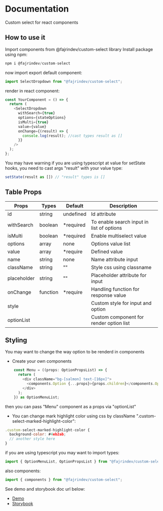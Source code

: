 # Documentation

Custom select for react components

## How to use it

Import components from @fajrindev/custom-select library
Install package using npm:

```js
npm i @fajrindev/custom-select
```

now import export default component:

```js
import SelectDropdown from "@fajrindev/custom-select";
```

render in react component:

```js
const YourComponent = () => {
  return (
    <SelectDropdown
      withSearch={true}
      options={stateOptions}
      isMulti={true}
      value={value}
      onChange={(result) => {
        console.log(result); //cast types result as []
      }}
    />
  );
};
```

You may have warning if you are using typescript at value for setState hooks, you need to cast args "result" with your value type:

```js
setState(result as []) // "result" types is []
```

## Table Props

| Props       | Types    | Default    | Description                               |
| ----------- | -------- | ---------- | ----------------------------------------- |
| id          | string   | undefined  | Id attribute                              |
| withSearch  | boolean  | \*required | To enable search input in list of options |
| isMulti     | boolean  | \*required | Enable multiselect value                  |
| options     | array    | none       | Options value list                        |
| value       | array    | \*require  | Defined value                             |
| name        | string   | none       | Name attribute input                      |
| className   | string   | ""         | Style css using classname                 |
| placeholder | string   | ""         | Placeholder attribute for input           |
| onChange    | function | \*require  | Handling function for response value      |
| style       |          |            | Custom style for input and option         |
| optionList  |          |            | Custom component for render option list   |

## Styling

You may want to change the way option to be renderd in components

- Create your own components

```js
    const Menu = ((props: OptionPropsList) => {
      return (
        <div className="bg-[salmon] text-[16px]">
          <components.Option {...props}>{props.children}</components.Option>
        </div>
      );
    }) as OptionMenuList;
```

then you can pass "Menu" component as a props via "optionList"

- You can change mark highlight color using css by className ".custom-select-marked-highlight-color":

```js
.custom-select-marked-highlight-color {
  background-color: #4eb2ab;
  // another style here
}
```

if you are using typescript you may want to import types:

```js
import { OptionMenuList, OptionPropsList } from "@fajrindev/custom-select";
```

also components:

```js
import { components } from "@fajrindev/custom-select";
```

See demo and storybook doc url below:

- [Demo](https://master--demo-custom-select-fajrin.netlify.app)
- [Storybook](https://master--storybook-custom-select-fajrin.netlify.app)
